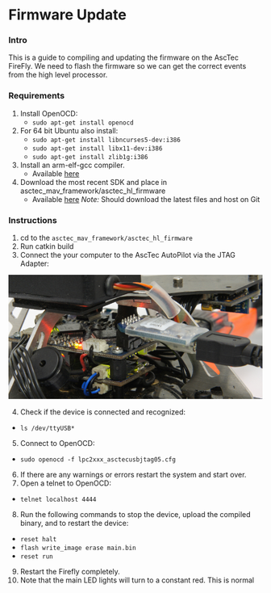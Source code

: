 # Firmware Update

### Intro

This is a guide to compiling and updating the firmware on the AscTec FireFly.
We need to flash the firmware so we can get the correct events from the high level processor.

### Requirements

 1. Install OpenOCD:
	 - `sudo apt-get install openocd`
 2.  For 64 bit Ubuntu also install:
	 - `sudo apt-get install libncurses5-dev:i386`
	 - `sudo apt-get install libx11-dev:i386`
	 - `sudo apt-get install zlib1g:i386`
 3. Install an arm-elf-gcc compiler.
	 - Available [here](http://wiki.asctec.de/display/AR/SDK+Downloads)
 4. Download the most recent SDK and place in asctec_mav_framework/asctec_hl_firmware
	 - Available [here](http://wiki.asctec.de/display/AR/SDK+Downloads)
*Note:* Should download the latest files and host on Git

### Instructions

1. cd to the `asctec_mav_framework/asctec_hl_firmware`
2. Run catkin build
3. Connect the your computer to the AscTec AutoPilot via the JTAG Adapter:

![JTAG adapter](../images/04_01_jtag_adapter.jpg)

4. Check if the device is connected and recognized:
- `ls /dev/ttyUSB*`
5.  Connect to OpenOCD:
- `sudo openocd -f lpc2xxx_asctecusbjtag05.cfg`
6. If there are any warnings or errors restart the system and start over.
7. Open a telnet to OpenOCD:
- `telnet localhost 4444`
8. Run the following commands to stop the device, upload the compiled binary, and to restart the device:
- `reset halt`
- `flash write_image erase main.bin`
- `reset run`
9. Restart the Firefly completely.
10. Note that the main LED lights will turn to a constant red. This is normal
